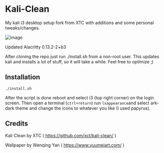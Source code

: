 # Kali-Clean

My kali i3 desktop setup fork from XTC with additions and some personal tweaks/changes. 

![image](https://i.imgur.com/0XylhG4.jpeg)


Updated Alacritty 0.13.2-2+b3

After cloning the repo just run ./install.sh from a non-root user. This updates kali and installs a lot of stuff, so it will take a while. Feel free to optimize ;)

## Installation

```
./install.sh
```

After the script is done reboot and select i3 (top right corner) on the login screen. Then open a terminal (`ctrl+return`) run `lxappearance`and select ark-dark theme and change the icons to whatever you like (I used papyrus).

## Credits
Kali Clean by XTC ( https://github.com/xct/kali-clean/ )

Wallpaper by Wenqing Yan ( https://www.yuumeiart.com/ ) 
